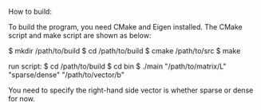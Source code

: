 How to build:
    
To build the program, you need CMake and Eigen installed. The CMake script and make script are shown as below:
       
$ mkdir /path/to/build
$ cd /path/to/build
$ cmake /path/to/src
$ make
 
run script:
$ cd /path/to/build
$ cd bin
$ ./main "/path/to/matrix/L" "sparse/dense" "/path/to/vector/b"

You need to specify the right-hand side vector is whether sparse or dense for now.
